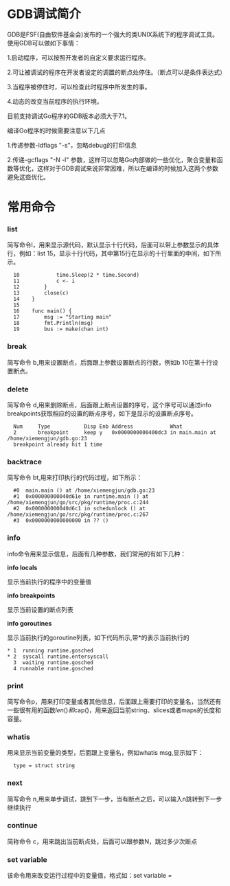 # GDB调试简介
GDB是FSF(自由软件基金会)发布的一个强大的类UNIX系统下的程序调试工具。使用GDB可以做如下事情：

1.启动程序，可以按照开发者的自定义要求运行程序。

2.可让被调试的程序在开发者设定的调置的断点处停住。（断点可以是条件表达式）

3.当程序被停住时，可以检查此时程序中所发生的事。

4.动态的改变当前程序的执行环境。

目前支持调试Go程序的GDB版本必须大于7.1。

编译Go程序的时候需要注意以下几点

1.传递参数-ldflags "-s"，忽略debug的打印信息

2.传递-gcflags "-N -l" 参数，这样可以忽略Go内部做的一些优化，聚合变量和函数等优化，这样对于GDB调试来说非常困难，所以在编译的时候加入这两个参数避免这些优化。

# 常用命令

### list

简写命令l，用来显示源代码，默认显示十行代码，后面可以带上参数显示的具体行，例如：list 15，显示十行代码，其中第15行在显示的十行里面的中间，如下所示。

```
  10	        time.Sleep(2 * time.Second)
  11	        c <- i
  12	    }
  13	    close(c)
  14	}
  15	
  16	func main() {
  17	    msg := "Starting main"
  18	    fmt.Println(msg)
  19	    bus := make(chan int)
```

### break

简写命令 b,用来设置断点，后面跟上参数设置断点的行数，例如b 10在第十行设置断点。

### delete

简写命令 d,用来删除断点，后面跟上断点设置的序号，这个序号可以通过info breakpoints获取相应的设置的断点序号，如下是显示的设置断点序号。
```
  Num     Type           Disp Enb Address            What
  2       breakpoint     keep y   0x0000000000400dc3 in main.main at /home/xiemengjun/gdb.go:23
  breakpoint already hit 1 time
```

### backtrace
简写命令 bt,用来打印执行的代码过程，如下所示：
```
  #0  main.main () at /home/xiemengjun/gdb.go:23
  #1  0x000000000040d61e in runtime.main () at /home/xiemengjun/go/src/pkg/runtime/proc.c:244
  #2  0x000000000040d6c1 in schedunlock () at /home/xiemengjun/go/src/pkg/runtime/proc.c:267
  #3  0x0000000000000000 in ?? ()
```

### info
info命令用来显示信息，后面有几种参数，我们常用的有如下几种：

**info locals**

显示当前执行的程序中的变量值

**info breakpoints**

显示当前设置的断点列表

**info goroutines**

显示当前执行的goroutine列表，如下代码所示,带*的表示当前执行的
```	
* 1  running runtime.gosched
* 2  syscall runtime.entersyscall
  3  waiting runtime.gosched
  4 runnable runtime.gosched
```

### print
简写命令p，用来打印变量或者其他信息，后面跟上需要打印的变量名，当然还有一些很有用的函数$len()和$cap()，用来返回当前string、slices或者maps的长度和容量。

### whatis
用来显示当前变量的类型，后面跟上变量名，例如whatis msg,显示如下：
```
  type = struct string
```

### next
简写命令 n,用来单步调试，跳到下一步，当有断点之后，可以输入n跳转到下一步继续执行

### continue
简称命令 c，用来跳出当前断点处，后面可以跟参数N，跳过多少次断点

### set variable
该命令用来改变运行过程中的变量值，格式如：set variable <var>=<value>


